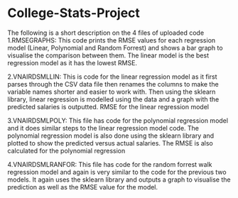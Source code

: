 # College-Stats-Project
The following is a short description on the 4 files of uploaded code
1.RMSEGRAPHS: This code prints the RMSE values for each regression model (Linear, Polynomial and Random Forrest) and shows
a bar graph to visualise the comparison between them. The linear model is the best regression model as it has the lowest RMSE.

2.VNAIRDSMLLIN: This is code for the linear regression model as it first parses through the CSV data file then renames the columns
to make the variable names shorter and easier to work with. Then using the sklearn library, linear regression is modelled using the data
and a graph with the predicted salaries is outputted. RMSE for the linear regression model 

3.VNAIRDSMLPOLY: This file has code for the polynomial regression model and it does similar steps to the linear regression model code.
The polynomial regression model is also done using the sklearn library and plotted to show the predicted versus actual salaries. The RMSE
is also calculated for the polynomial regression

4.VNAIRDSMLRANFOR: This file has code for the random forrest walk regression model and again is very similar to the code for the previous
two models. It again uses the sklearn library and outputs a graph to visualise the prediction as well as the RMSE value for the model.
